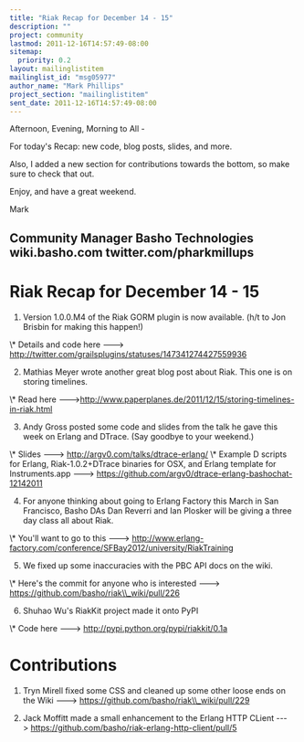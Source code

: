 ```yaml
---
title: "Riak Recap for December 14 - 15"
description: ""
project: community
lastmod: 2011-12-16T14:57:49-08:00
sitemap:
  priority: 0.2
layout: mailinglistitem
mailinglist_id: "msg05977"
author_name: "Mark Phillips"
project_section: "mailinglistitem"
sent_date: 2011-12-16T14:57:49-08:00
---
```



Afternoon, Evening, Morning to All -

For today's Recap: new code, blog posts, slides, and more.

Also, I added a new section for contributions towards the bottom, so
make sure to check that out.

Enjoy, and have a great weekend.

Mark

Community Manager
Basho Technologies
wiki.basho.com
twitter.com/pharkmillups
-----------------------------------

Riak Recap for December 14 - 15
========================

1) Version 1.0.0.M4 of the Riak GORM plugin is now available. (h/t to
Jon Brisbin for making this happen!)

\\* Details and code here ---&gt;
http://twitter.com/grailsplugins/statuses/147341274427559936

2) Mathias Meyer wrote another great blog post about Riak. This one is
on storing timelines.

\\* Read here 
---&gt;http://www.paperplanes.de/2011/12/15/storing-timelines-in-riak.html

3) Andy Gross posted some code and slides from the talk he gave this
week on Erlang and DTrace. (Say goodbye to your weekend.)

\\* Slides ---&gt; http://argv0.com/talks/dtrace-erlang/
\\* Example D scripts for Erlang, Riak-1.0.2+DTrace binaries for OSX,
and Erlang template for Instruments.app ---&gt;
https://github.com/argv0/dtrace-erlang-bashochat-12142011

4) For anyone thinking about going to Erlang Factory this March in San
Francisco, Basho DAs Dan Reverri and Ian Plosker will be giving a
three day class all about Riak.

\\* You'll want to go to this ---&gt;
http://www.erlang-factory.com/conference/SFBay2012/university/RiakTraining

5) We fixed up some inaccuracies with the PBC API docs on the wiki.

\\* Here's the commit for anyone who is interested ---&gt;
https://github.com/basho/riak\\_wiki/pull/226

6) Shuhao Wu's RiakKit project made it onto PyPI

\\* Code here ---&gt; http://pypi.python.org/pypi/riakkit/0.1a

# Contributions

1) Tryn Mirell fixed some CSS and cleaned up some other loose ends on
the Wiki ---&gt; https://github.com/basho/riak\\_wiki/pull/229

2) Jack Moffitt made a small enhancement to the Erlang HTTP CLient
---&gt; https://github.com/basho/riak-erlang-http-client/pull/5

